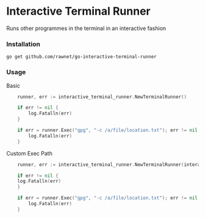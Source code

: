 # Interactive Terminal Runner
Runs other programmes in the terminal in an interactive fashion

### Installation
```
go get github.com/rawnet/go-interactive-terminal-runner
```

### Usage

Basic
```go
    runner, err := interactive_terminal_runner.NewTerminalRunner()

    if err != nil {
        log.Fatalln(err)
    }

    if err = runner.Exec("gpg", "-c /a/file/location.txt"); err != nil {
        log.Fatalln(err)
    }
```

Custom Exec Path
```go
    runner, err := interactive_terminal_runner.NewTerminalRunner(interactive_terminal_runner.WithCustomExecPath("sh"))

    if err != nil {
	log.Fatalln(err)
    }

    if err = runner.Exec("gpg", "-c /a/file/location.txt"); err != nil {
        log.Fatalln(err)
    }
```
